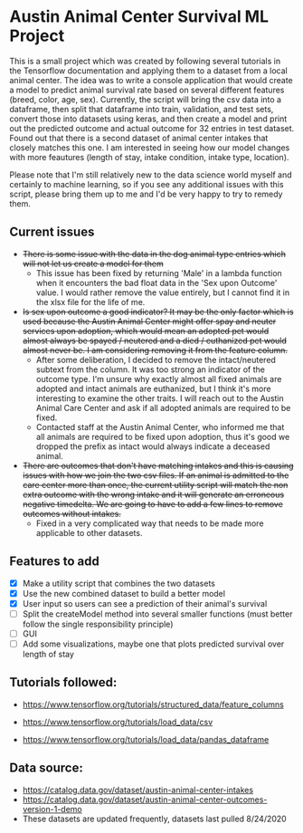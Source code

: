# Austin Animal Center Survival ML Project

This is a small project which was created by following several tutorials in the Tensorflow documentation and applying them to a dataset from a local animal center. The idea was to write a console application that would create a model to predict animal survival rate based on several different features (breed, color, age, sex). Currently, the script will bring the csv data into a dataframe, then split that dataframe into train, validation, and test sets, convert those into datasets using keras, and then create a model and print out the predicted outcome and actual outcome for 32 entries in test dataset.
Found out that there is a second dataset of animal center intakes that closely matches this one. I am interested in seeing how our model changes with more feautures (length of stay, intake condition, intake type, location).  

Please note that I'm still relatively new to the data science world myself and certainly to machine learning, so if you see any additional issues with this script, please bring them up to me and I'd be very happy to try to remedy them. 

## Current issues

* ~~There is some issue with the data in the dog animal type entries which will not let us create a model for them~~
    - This issue has been fixed by returning 'Male' in a lambda function when it encounters the bad float data in the 'Sex upon Outcome' value. I would rather remove the value entirely, but I cannot find it in the xlsx file for the life of me.
* ~~Is sex upon outcome a good indicator? It may be the only factor which is used because the Austin Animal Center might offer spay and neuter services upon adoption, which would mean an adopted pet would almost always be spayed / neutered and a died / euthanized pet would almost never be. I am considering removing it from the feature column.~~ 
    - After some deliberation, I decided to remove the intact/neutered subtext from the column. It was too strong an indicator of the outcome type. I'm unsure why exactly almost all fixed animals are adopted and intact animals are euthanized, but I think it's more interesting to examine the other traits. I will reach out to the Austin Animal Care Center and ask if all adopted animals are required to be fixed.
	- Contacted staff at the Austin Animal Center, who informed me that all animals are required to be fixed upon adoption, thus it's good we dropped the prefix as intact would always indicate a deceased animal.
* ~~There are outcomes that don't have matching intakes and this is causing issues with how we join the two csv files. If an animal is admitted to the care center more than once, the current utility script will match the non extra outcome with the wrong intake and it will generate an erroneous negative timedelta. We are going to have to add a few lines to remove outcomes without intakes.~~
	- Fixed in a very complicated way that needs to be made more applicable to other datasets.
## Features to add
- [x] Make a utility script that combines the two datasets
- [x] Use the new combined dataset to build a better model
- [X] User input so users can see a prediction of their animal's survival
- [ ] Split the createModel method into several smaller functions (must better follow the single responsibility principle)
- [ ] GUI
- [ ] Add some visualizations, maybe one that plots predicted survival over length of stay

## Tutorials followed:
* https://www.tensorflow.org/tutorials/structured_data/feature_columns

* https://www.tensorflow.org/tutorials/load_data/csv

* https://www.tensorflow.org/tutorials/load_data/pandas_dataframe

## Data source:
* https://catalog.data.gov/dataset/austin-animal-center-intakes
* https://catalog.data.gov/dataset/austin-animal-center-outcomes-version-1-demo
* These datasets are updated frequently, datasets last pulled 8/24/2020
